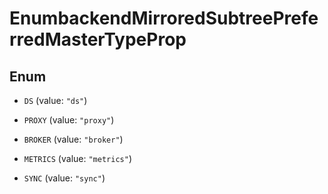 

# EnumbackendMirroredSubtreePreferredMasterTypeProp

## Enum


* `DS` (value: `"ds"`)

* `PROXY` (value: `"proxy"`)

* `BROKER` (value: `"broker"`)

* `METRICS` (value: `"metrics"`)

* `SYNC` (value: `"sync"`)



